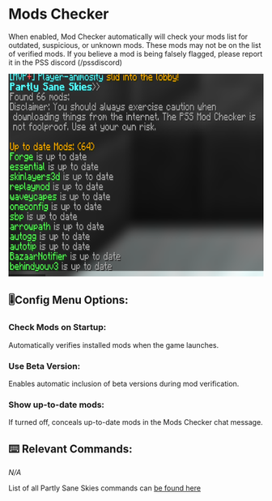 # Mods Checker
When enabled, Mod Checker automatically will check your mods list for outdated, suspicious, or unknown mods. These mods may not be on the list of verified mods.
If you believe a mod is being falsely flagged, please report it in the PSS discord (/pssdiscord)
<!-- Feature Description -->

<img src="/images/mod_checker.png" alt="Custom main menu" width="750" height="400" style="text-align: center;">
<!-- Feature image -->


## 🎚️Config  Menu Options: 
<!-- Options/toggles in the config menu, and what they do-->
### Check Mods on Startup:
Automatically verifies installed mods when the game launches.

### Use Beta Version:
Enables automatic inclusion of beta versions during mod verification.

###  Show up-to-date mods:
If turned off, conceals up-to-date mods in the Mods Checker chat message.


## ⌨️ Relevant Commands:
<!-- Commands to use the feature/associated with the feature-->

*N/A*

List of all Partly Sane Skies commands can [be found here](/pages/commands.md)



